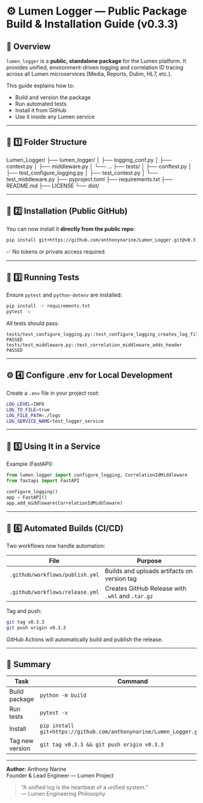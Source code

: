 # ⚙️ Lumen Logger — Public Package Build & Installation Guide (v0.3.3)

## 🧠 Overview

`lumen_logger` is a **public, standalone package** for the Lumen platform.
It provides unified, environment-driven logging and correlation ID tracing
across all Lumen microservices (Media, Reports, Dubin, HL7, etc.).

This guide explains how to:
- Build and version the package
- Run automated tests
- Install it from GitHub
- Use it inside any Lumen service

---

## 🧩 1️⃣ Folder Structure

Lumen_Logger/
├── lumen_logger/
│   ├── logging_conf.py
│   ├── context.py
│   ├── middleware.py
│   └── ...
├── tests/
│   ├── conftest.py
│   ├── test_configure_logging.py
│   ├── test_context.py
│   └── test_middleware.py
├── pyproject.toml
├── requirements.txt
├── README.md
├── LICENSE
└── dist/

---

## 🧱 2️⃣ Installation (Public GitHub)
You can now install it **directly from the public repo**:

```bash
pip install git+https://github.com/anthonynarine/Lumen_Logger.git@v0.3.3
```

✅ No tokens or private access required.

---

## 🧪 3️⃣ Running Tests
Ensure `pytest` and `python-dotenv` are installed:
```bash
pip install -r requirements.txt
pytest -v
```

All tests should pass:
```
tests/test_configure_logging.py::test_configure_logging_creates_log_file PASSED
tests/test_middleware.py::test_correlation_middleware_adds_header PASSED
```

---

## ⚙️ 4️⃣ Configure .env for Local Development
Create a `.env` file in your project root:
```bash
LOG_LEVEL=INFO
LOG_TO_FILE=true
LOG_FILE_PATH=./logs
LOG_SERVICE_NAME=test_logger_service
```

---

## 🧾 5️⃣ Using It in a Service
Example (FastAPI):

```python
from lumen_logger import configure_logging, CorrelationIdMiddleware
from fastapi import FastAPI

configure_logging()
app = FastAPI()
app.add_middleware(CorrelationIdMiddleware)
```

---

## 🧱 6️⃣ Automated Builds (CI/CD)
Two workflows now handle automation:

| File | Purpose |
|------|----------|
| `.github/workflows/publish.yml` | Builds and uploads artifacts on version tag |
| `.github/workflows/release.yml` | Creates GitHub Release with `.whl` and `.tar.gz` |

Tag and push:
```bash
git tag v0.3.3
git push origin v0.3.3
```

GitHub Actions will automatically build and publish the release.

---

## 🧠 Summary
| Task | Command |
|------|----------|
| Build package | `python -m build` |
| Run tests | `pytest -v` |
| Install | `pip install git+https://github.com/anthonynarine/Lumen_Logger.git@v0.3.3` |
| Tag new version | `git tag v0.3.3 && git push origin v0.3.3` |

---

**Author:** Anthony Narine  
Founder & Lead Engineer — Lumen Project  
> “A unified log is the heartbeat of a unified system.”  
> — Lumen Engineering Philosophy
